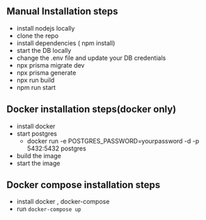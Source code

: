 ## Manual Installation steps 
- install nodejs locally
- clone the repo 
- install dependencies ( npm install)
- start the DB locally 
- change the .env file and update your DB credentials
- npx prisma migrate dev
- npx prisma generate  
- npx run build 
- npm run start


## Docker installation steps(docker only)
- install docker 
- start postgres
    - docker run -e POSTGRES_PASSWORD=yourpassword -d -p 5432:5432 postgres
- build the image 
- start the image  


## Docker compose installation steps 
- install docker , docker-compose
- run `docker-compose up`
